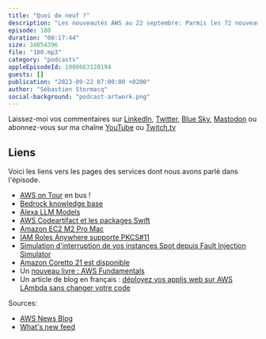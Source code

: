 ```yaml
---
title: "Quoi de neuf ?"
description: "Les nouveautés AWS au 22 septembre: Parmis les 72 nouveautés de ces deux dernières semaines, j'en ai retenu pour vous 7 plus un livre et un article de blog. Dans cet épisode on parle de Bedrock, des ses agents et de ses bases de connaissance vectorielles. On parle de Java et de chaos - il n'y a aucun rapport entre ces deux news - IAM Roles Anywhere support maintenant PKCS#11, c'est quoi ca ? Et puis j'ai repéré cette semaine un nouveau livre sur AWS qui semble intéressant et un article de blog en français qui explique comment déployer des web apps sur AWS Lambda, sans changer votre code."
episode: 180
duration: "00:17:44"
size: 34054396
file: "180.mp3"
category: "podcasts"
appleEpisodeId: 1000663120194
guests: []
publication: "2023-09-22 07:00:00 +0200"
author: "Sébastien Stormacq"
social-background: "podcast-artwork.png"
---
```


Laissez-moi vos commentaires sur [LinkedIn](https://www.linkedin.com/in/sebastienstormacq/), [Twitter](https://twitter.com/sebsto), [Blue Sky](https://bsky.app/profile/sebsto.bsky.social), [Mastodon](https://awscommunity.social/@sebsto) ou abonnez-vous sur ma chaîne [YouTube](https://www.youtube.com/sebsto) ou [Twitch.tv](https://www.twitch.tv/sebAWS)

## Liens

Voici les liens vers les pages des services dont nous avons parlé dans l'épisode.

- [AWS on Tour](https://awsontour.splashthat.com/) en bus !
- [Bedrock knowledge base](https://aws.amazon.com/blogs/aws/preview-connect-foundation-models-to-your-company-data-sources-with-agents-for-amazon-bedrock/)
- [Alexa LLM Models](https://developer.amazon.com/en-US/blogs/alexa/alexa-skills-kit/2023/09/alexa-llm-fall-devices-services-sep-2023)
- [AWS Codeartifact et les packages Swift](https://aws.amazon.com/blogs/aws/new-add-your-swift-packages-to-aws-codeartifact/)
- [Amazon EC2 M2 Pro Mac](https://aws.amazon.com/blogs/aws/new-amazon-ec2-m2-pro-mac-instances-built-on-apple-silicon-m2-pro-mac-mini-computers/)
- [IAM Roles Anywhere supporte PKCS#11](https://aws.amazon.com/about-aws/whats-new/2023/09/iam-roles-anywhere-credential-helper-pkcs-11-modules/)
- [Simulation d'interruption de vos instances Spot depuis Fault Injection Simulator](https://aws.amazon.com/about-aws/whats-new/2023/09/simulate-interruptions-spot-fleet-amazon-ec2-console/)
- [Amazon Coretto 21 est disponible](https://aws.amazon.com/about-aws/whats-new/2023/09/amazon-corretto-21-generally-available/)
- Un [nouveau livre : AWS Fundamentals](https://awsfundamentals.com/)
- Un article de blog en français : [déployez vos applis web sur AWS LAmbda sans changer votre code](https://aws.amazon.com/fr/blogs/france/deployez-vos-applications-web-sur-des-fonctions-serverless/)

Sources: 

- [AWS News Blog](https://aws.amazon.com/blogs/aws/)
- [What's new feed](https://aws.amazon.com/about-aws/whats-new/2023/)
